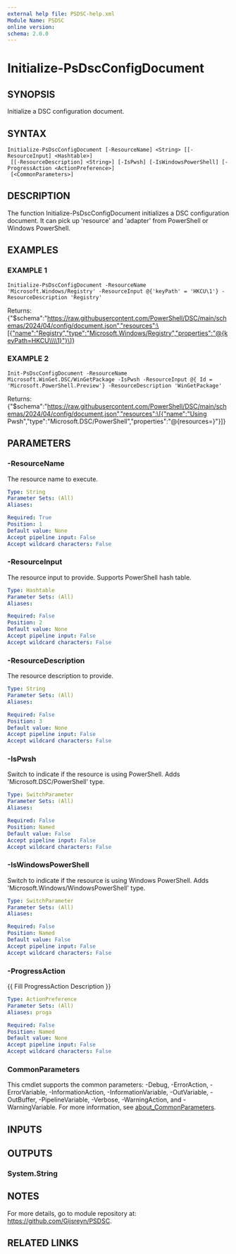 ```yaml
---
external help file: PSDSC-help.xml
Module Name: PSDSC
online version:
schema: 2.0.0
---
```


# Initialize-PsDscConfigDocument

## SYNOPSIS
Initialize a DSC configuration document.

## SYNTAX

```
Initialize-PsDscConfigDocument [-ResourceName] <String> [[-ResourceInput] <Hashtable>]
 [[-ResourceDescription] <String>] [-IsPwsh] [-IsWindowsPowerShell] [-ProgressAction <ActionPreference>]
 [<CommonParameters>]
```

## DESCRIPTION
The function Initialize-PsDscConfigDocument initializes a DSC configuration document.
It can pick up 'resource' and 'adapter' from PowerShell or Windows PowerShell.

## EXAMPLES

### EXAMPLE 1
```
Initialize-PsDscConfigDocument -ResourceName 'Microsoft.Windows/Registry' -ResourceInput @{'keyPath' = 'HKCU\1'} -ResourceDescription 'Registry'
```

Returns:
{"$schema":"https://raw.githubusercontent.com/PowerShell/DSC/main/schemas/2024/04/config/document.json","resources":\[{"name":"Registry","type":"Microsoft.Windows/Registry","properties":"@{keyPath=HKCU\\\\1}"}\]}

### EXAMPLE 2
```
Init-PsDscConfigDocument -ResourceName Microsoft.WinGet.DSC/WinGetPackage -IsPwsh -ResourceInput @{ Id = 'Microsoft.PowerShell.Preview'} -ResourceDescription 'WinGetPackage'
```

Returns:
{"$schema":"https://raw.githubusercontent.com/PowerShell/DSC/main/schemas/2024/04/config/document.json","resources":\[{"name":"Using Pwsh","type":"Microsoft.DSC/PowerShell","properties":"@{resources=}"}\]}

## PARAMETERS

### -ResourceName
The resource name to execute.

```yaml
Type: String
Parameter Sets: (All)
Aliases:

Required: True
Position: 1
Default value: None
Accept pipeline input: False
Accept wildcard characters: False
```

### -ResourceInput
The resource input to provide.
Supports PowerShell hash table.

```yaml
Type: Hashtable
Parameter Sets: (All)
Aliases:

Required: False
Position: 2
Default value: None
Accept pipeline input: False
Accept wildcard characters: False
```

### -ResourceDescription
The resource description to provide.

```yaml
Type: String
Parameter Sets: (All)
Aliases:

Required: False
Position: 3
Default value: None
Accept pipeline input: False
Accept wildcard characters: False
```

### -IsPwsh
Switch to indicate if the resource is using PowerShell.
Adds 'Microsoft.DSC/PowerShell' type.

```yaml
Type: SwitchParameter
Parameter Sets: (All)
Aliases:

Required: False
Position: Named
Default value: False
Accept pipeline input: False
Accept wildcard characters: False
```

### -IsWindowsPowerShell
Switch to indicate if the resource is using Windows PowerShell.
Adds 'Microsoft.Windows/WindowsPowerShell' type.

```yaml
Type: SwitchParameter
Parameter Sets: (All)
Aliases:

Required: False
Position: Named
Default value: False
Accept pipeline input: False
Accept wildcard characters: False
```

### -ProgressAction
{{ Fill ProgressAction Description }}

```yaml
Type: ActionPreference
Parameter Sets: (All)
Aliases: proga

Required: False
Position: Named
Default value: None
Accept pipeline input: False
Accept wildcard characters: False
```

### CommonParameters
This cmdlet supports the common parameters: -Debug, -ErrorAction, -ErrorVariable, -InformationAction, -InformationVariable, -OutVariable, -OutBuffer, -PipelineVariable, -Verbose, -WarningAction, and -WarningVariable. For more information, see [about_CommonParameters](http://go.microsoft.com/fwlink/?LinkID=113216).

## INPUTS

## OUTPUTS

### System.String
## NOTES
For more details, go to module repository at: https://github.com/Gijsreyn/PSDSC.

## RELATED LINKS
